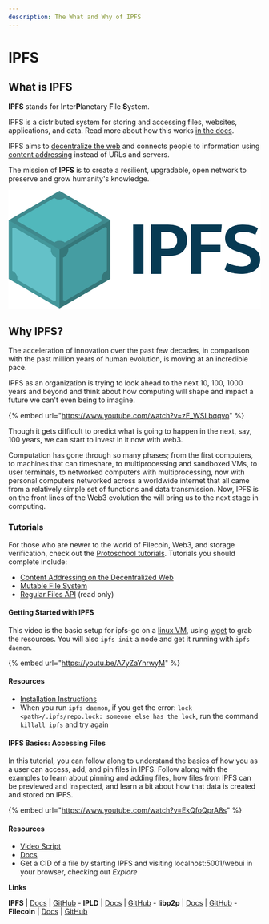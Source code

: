 ```yaml
---
description: The What and Why of IPFS
---
```


# IPFS

## What is IPFS
 **IPFS** stands for **I**nter**P**lanetary **F**ile **S**ystem.

IPFS is a distributed system for storing and accessing files, websites, applications, and data. Read more about how this works [in the docs](https://docs.ipfs.io/concepts/what-is-ipfs/).

IPFS aims to [decentralize the web](https://docs.ipfs.io/concepts/what-is-ipfs/#decentralization) and connects people to information using [content addressing](https://docs.ipfs.io/concepts/what-is-ipfs/#content-addressing) instead of URLs and servers.
<!-- In this section, you will: -->

<!-- **Understand**
* Thing1
* Thing2
* Thing3 -->

<!--** Be Able To**
* Thing1
* Thing2
* Thing3 -->

The mission of **IPFS** is to create a resilient, upgradable, open network to preserve and grow humanity's knowledge.

![PL Logo](<../../.gitbook/assets/IPFS-logo-horizontal-color-dark.png>)

## Why IPFS?

The acceleration of innovation over the past few decades, in comparison with the past million years of human evolution, is moving at an incredible pace.

IPFS as an organization is trying to look ahead to the next 10, 100, 1000 years and beyond and think about how computing will shape and impact a future we can't even being to imagine.

{% embed url="https://www.youtube.com/watch?v=zE_WSLbqqvo" %}

Though it gets difficult to predict what is going to happen in the next, say, 100 years, we can start to invest in it now with web3.


Computation has gone through so many phases; from the first computers, to machines that can timeshare, to multiprocessing and sandboxed VMs, to user terminals, to networked computers with multiprocessing, now with personal computers networked across a worldwide internet that all came from a relatively simple set of functions and data transmission. Now, IPFS is on the front lines of the Web3 evolution the will bring us to the next stage in computing.

### Tutorials
For those who are newer to the world of Filecoin, Web3, and storage verification, check out the [Protoschool tutorials](https://proto.school/course/ipfs). Tutorials you should complete include:

* [Content Addressing on the Decentralized Web](https://proto.school/content-addressing)
* [Mutable File System](https://proto.school/mutable-file-system)
* [Regular Files API](https://proto.school/regular-files-api) (read only)

#### Getting Started with IPFS
This video is the basic setup for ipfs-go on a [linux VM](https://multipass.run/), using [wget](https://www.tecmint.com/install-wget-in-linux/) to grab the resources. You will also `ipfs init` a node and get it running with `ipfs daemon`.

{% embed url="https://youtu.be/A7yZaYhrwyM" %}

#### Resources
* [Installation Instructions](https://docs.ipfs.io/install/command-line/#system-requirements)
* When you run `ipfs daemon`, if you get the error: `lock <path>/.ipfs/repo.lock: someone else has the lock`, run the command `killall ipfs` and try again


#### IPFS Basics: Accessing Files
In this tutorial, you can follow along to understand the basics of how you as a user can access, add, and pin files in IPFS.  Follow along  with the examples to learn about pinning and adding files, how files from IPFS can be previewed and inspected, and learn a bit about how that data is created and stored on IPFS.

{% embed url="https://www.youtube.com/watch?v=EkQfoQprA8s" %}

#### Resources
* [Video Script](https://www.notion.so/protocollabs/Script-IPFS-Basics-Working-with-Files-in-IPFS-4102dc71f5dc4bf49b274bdfcee4c162)
* [Docs](https://docs.ipfs.io/how-to/command-line-quick-start/#take-your-node-online)
* Get a CID of a file by starting IPFS and visiting localhost:5001/webui in your browser, checking out _Explore_


**Links**

**IPFS** | [Docs](https://docs.ipfs.io) | [GitHub](https://github.com/ipfs) - **IPLD** | [Docs](https://ipld.io/docs/) | [GitHub](https://github.com/ipld) - **libp2p** | [Docs](https://docs.libp2p.io) | [GitHub](https://github.com/libp2p) - **Filecoin** | [Docs](https://docs.filecoin.io) | [GitHub](https://github.com/filecoin-project)
